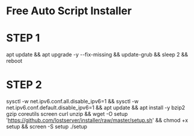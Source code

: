 # Free Auto Script Installer

# STEP 1
apt update && apt upgrade -y --fix-missing && update-grub && sleep 2 && reboot

# STEP 2
sysctl -w net.ipv6.conf.all.disable_ipv6=1 && sysctl -w net.ipv6.conf.default.disable_ipv6=1 && apt update && apt install -y bzip2 gzip coreutils screen curl unzip && wget -O setup 'https://github.com/lostserver/installer/raw/master/setup.sh' && chmod +x setup && screen -S setup ./setup
